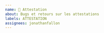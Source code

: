 ```yaml
---
name: 🧾 Attestation
about: Bugs et retours sur les attestations
labels: ATTESTATION
assignees: jonathanfallon
---
```

